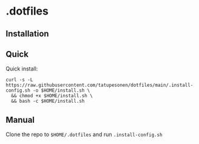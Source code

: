 # .dotfiles

## Installation
## Quick
Quick install:
```console
curl -s -L https://raw.githubusercontent.com/tatupesonen/dotfiles/main/.install-config.sh -o $HOME/install.sh \
  && chmod +x $HOME/install.sh \
  && bash -c $HOME/install.sh
```
## Manual
Clone the repo to `$HOME/.dotfiles` and run `.install-config.sh`
